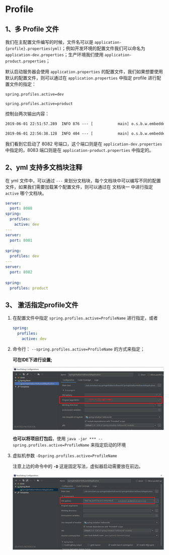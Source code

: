 # Profile

## 1、多 Profile 文件

我们在主配置文件编写的时候，文件名可以是 `application-{profile}.properties(yml)`；例如开发环境的配置文件我们可以命名为 `application-dev.properties`；生产环境我们使用 `application-product.properties`；

默认启动服务器会使用 `application.properties` 的配置文件，我们如果想要使用默认的配置文件，则可以通过在 `application.properties` 中指定 profile 进行配置文件的指定：

```properties
spring.profiles.active=dev
```

```properties
spring.profiles.active=product
```

控制台两次输出内容：

```cmd
2019-06-01 22:51:57.289  INFO 876 --- [           main] o.s.b.w.embedded.tomcat.TomcatWebServer  : Tomcat initialized with port(s): 8082 (http)
```

```cmd
2019-06-01 22:56:38.128  INFO 404 --- [           main] o.s.b.w.embedded.tomcat.TomcatWebServer  : Tomcat initialized with port(s): 8083 (http)
```

我们看到它启动了 8082 号端口，这个端口则是在 `application-dev.properties` 中指定的，8083 端口则是在 `application-product.properties` 中指定的。

## 2、yml 支持多文档块注释

在 yml 文件中，可以通过 `---` 来划分文档块，每个文档块中可以编写不同的配置文件，如果我们需要加载某个配置文件，则可以通过在 文档块一 中进行指定 `active` 哪个文档块。

```yml
server:
  port: 8088
spring:
  profiles:
    active: dev
---
server:
  port: 8081

spring:
  profiles: dev
---
server:
  port: 8082

spring:
  profiles: product
```

## 3、 激活指定profile文件

1. 在配置文件中指定 `spring.profiles.active=ProfileName` 进行指定，或者

    ```yml
    spring:
      profiles:
        active: dev
    ```

2. 命令行： `--spring.profiles.active=ProfileName` 的方式来指定；

    **可在IDE下进行设置;**

    ![IDEA配置](../pics/XZY_2019-06-01_23-24-57.png)

    **也可以将项目打包后**，使用 `java -jar *** --spring.profiles.active=ProfileName` 来指定启动的环境

3. 虚拟机参数 `-Dspring.profiles.active=ProfileName`

    注意上边的命令中的 **`-D`** 这是固定写法，虚拟器启动需要放在前边。

    ![虚拟机参数配置](../pics/XZY_2019-06-01_23-30-12.png)
